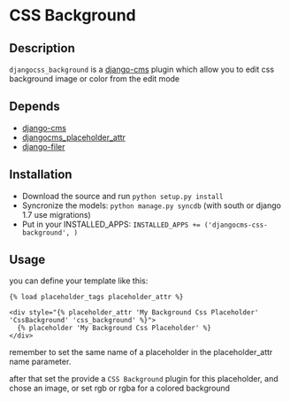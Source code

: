 # CSS Background

## Description

`djangocss_background` is a [django-cms](https://github.com/divio/django-cms) plugin which allow you to edit css background image or color from the edit mode

## Depends

- [django-cms](https://github.com/divio/django-cms)
- [djangocms_placeholder_attr](https://github.com/WnP/cms_placeholder_attr)
- [django-filer](https://github.com/stefanfoulis/django-filer)


## Installation

* Download the source and run `python setup.py install`
* Syncronize the models: `python manage.py syncdb` (with south or django 1.7 use migrations)
* Put in your INSTALLED_APPS: `INSTALLED_APPS += ('djangocms-css-background', )`


## Usage

you can define your template like this:

```django
{% load placeholder_tags placeholder_attr %}

<div style="{% placeholder_attr 'My Background Css Placeholder' 'CssBackground' 'css_background' %}">
  {% placeholder 'My Background Css Placeholder' %}
</div>
```

remember to set the same name of a placeholder in the placeholder_attr name parameter.

after that set the provide a `CSS Background` plugin for this placeholder, and chose an image, or set rgb or rgba for a colored background
